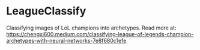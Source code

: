 # LeagueClassify

Classifying images of LoL champions into archetypes. Read more at: https://chengxi600.medium.com/classifying-league-of-legends-champion-archetypes-with-neural-networks-7e8f680c1efe
